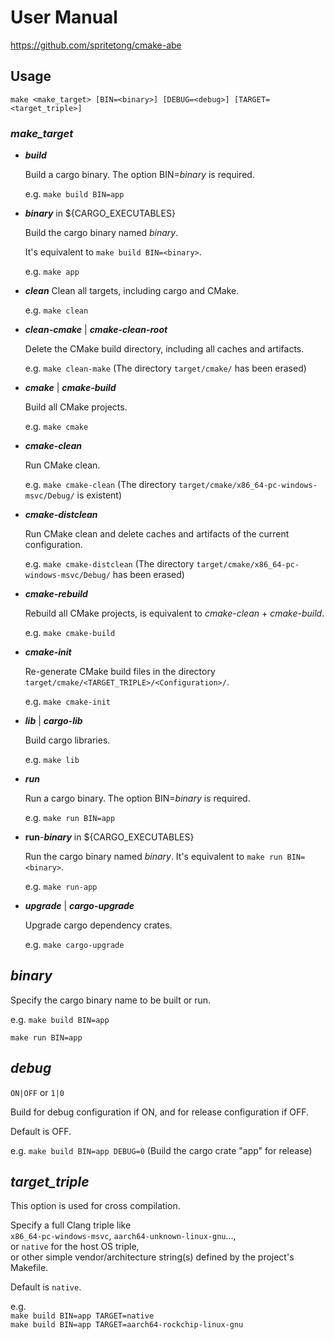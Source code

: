 # User Manual

https://github.com/spritetong/cmake-abe

## Usage

`make <make_target> [BIN=<binary>] [DEBUG=<debug>] [TARGET=<target_triple>]`

### *make_target*

- ***build***

   Build a cargo binary. The option BIN=*binary* is required.

   e.g. `make build BIN=app`

- ***binary*** in ${CARGO_EXECUTABLES}

    Build the cargo binary named *binary*.

    It's equivalent to `make build BIN=<binary>`.

    e.g. `make app`

- ***clean***
    Clean all targets, including cargo and CMake.

    e.g. `make clean`

- ***clean-cmake*** | ***cmake-clean-root***

    Delete the CMake build directory, including all caches and artifacts.

    e.g. `make clean-make` (The directory `target/cmake/` has been erased)

- ***cmake*** | ***cmake-build***

    Build all CMake projects.

    e.g. `make cmake`

- ***cmake-clean***

    Run CMake clean.

    e.g. `make cmake-clean` (The directory `target/cmake/x86_64-pc-windows-msvc/Debug/` is existent)

- ***cmake-distclean***

    Run CMake clean and delete caches and artifacts of the current configuration.

    e.g. `make cmake-distclean` (The directory `target/cmake/x86_64-pc-windows-msvc/Debug/` has been erased)

- ***cmake-rebuild***

    Rebuild all CMake projects, is equivalent to *cmake-clean* + *cmake-build*.

    e.g. `make cmake-build`

- ***cmake-init***

    Re-generate CMake build files in the directory `target/cmake/<TARGET_TRIPLE>/<Configuration>/`.

    e.g. `make cmake-init`

- ***lib*** | ***cargo-lib***

    Build cargo libraries.

    e.g. `make lib`

- ***run***

    Run a cargo binary. The option BIN=*binary* is required.

    e.g. `make run BIN=app`

- **run**-***binary*** in ${CARGO_EXECUTABLES}

    Run the cargo binary named *binary*. It's equivalent to `make run BIN=<binary>`.

    e.g. `make run-app`

- ***upgrade*** | ***cargo-upgrade***

    Upgrade cargo dependency crates.

    e.g. `make cargo-upgrade`

## *binary*

Specify the cargo binary name to be built or run.

e.g. `make build BIN=app`

`make run BIN=app`

## *debug*

`ON|OFF` or `1|0`

Build for debug configuration if ON, and for release configuration if OFF.

Default is OFF.

e.g. `make build BIN=app DEBUG=0` (Build the cargo crate "app" for release)

## *target_triple*

This option is used for cross compilation.

Specify a full Clang triple like  
`x86_64-pc-windows-msvc`, `aarch64-unknown-linux-gnu`...,  
or `native` for the host OS triple,  
or other simple vendor/architecture string(s) defined by the project's Makefile.

Default is `native`.

e.g.  
`make build BIN=app TARGET=native`  
`make build BIN=app TARGET=aarch64-rockchip-linux-gnu`
